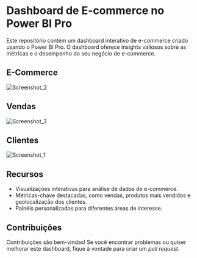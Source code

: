 # Dashboard de E-commerce no Power BI Pro

Este repositório contém um dashboard interativo de e-commerce criado usando o Power BI Pro. O dashboard oferece insights valiosos sobre as métricas e o desempenho do seu negócio de e-commerce.

## E-Commerce
![Screenshot_2](https://github.com/Micaeeld/E-Commerce-Dashboard/assets/95485950/478424ef-c5a8-4c2f-adc0-f04306d6227f)

## Vendas
![Screenshot_3](https://github.com/Micaeeld/E-Commerce-Dashboard/assets/95485950/c3018251-1951-4184-a2fc-543b7ac65c65)

## Clientes
![Screenshot_1](https://github.com/Micaeeld/E-Commerce-Dashboard/assets/95485950/e2cadc7a-5a49-4a9c-8e53-50437bca8594)


## Recursos

- Visualizações interativas para análise de dados de e-commerce.
- Métricas-chave destacadas, como vendas, produtos mais vendidos e geolocalização dos clientes.
- Painéis personalizados para diferentes áreas de interesse.


## Contribuições

Contribuições são bem-vindas! Se você encontrar problemas ou quiser melhorar este dashboard, fique à vontade para criar um *pull request*.


